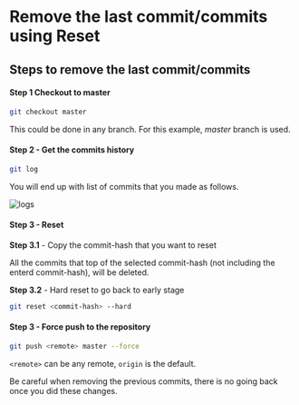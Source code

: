 # Remove the last commit/commits using Reset

## Steps to remove the last commit/commits

#### **Step 1** Checkout to master

```bash
git checkout master
```

This could be done in any branch. For this example, *master* branch is used.

#### **Step 2** -  Get the commits history

```bash
git log
```
You will end up with list of commits that you made as follows.

![logs](https://user-images.githubusercontent.com/22785263/47548190-d2dc6580-d915-11e8-8591-c470511ddae0.PNG)

#### Step 3 - Reset 

**Step 3.1** - Copy the commit-hash that you want to reset

All the commits that top of the selected commit-hash (not including the enterd commit-hash), will be deleted.

**Step 3.2** - Hard reset to go back to early stage

```bash
git reset <commit-hash> --hard
```

#### Step 3 - Force push to the repository

```bash
git push <remote> master --force
```

`<remote>` can be any remote, `origin` is the default.

Be careful when removing the previous commits, there is no going back once you did these changes.

